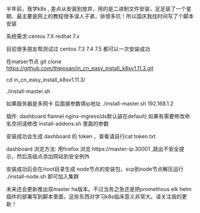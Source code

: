 半年前，我学k8s , 差点从安装到放弃，用的是二进制文件安装，足足装了一个星期，最主要是网上的教程很多误人子弟，排很多坑！所以国庆我找时间写了个脚本安装

系统需求:centos 7.X  redhat 7.x

目前很多朋友帮测试过 centos 7.3 7.4 7.5 都可以一次安装成功

在matser节点 git clone  https://github.com/thejosan/in_cn_easy_install_k8sv1.11.3.git 

cd in_cn_easy_install_k8sv1.11.3/

./install-master.sh 

如果服务器是多网卡 后面接参数填ip地址 ./install-master.sh 192.168.1.2

插件: dashboard flannel nginx-ingress(ds默认装在default) 如果有需要修改命名空间请修改 install-addons.sh 里面的参数

安装成功会生成 dashboard 的 token ，查看请自行cat token.txt 

dashboard 浏览方法: 用firefox 浏览 https://master-ip:30001 ,跳出不安全提示，然后高级点添加网站到安全例外

安装成功后会在/root目录生成 node节点的安装包，scp到node节点解压运行 ./install-node.sh 即可加入集群

未来还会更新推出双master ha版本。不过当务之急还是把promethous elk helm 插件的部署写到脚本里面，这些东西对学习k8s临床意义非常大。请关注我的更新！
